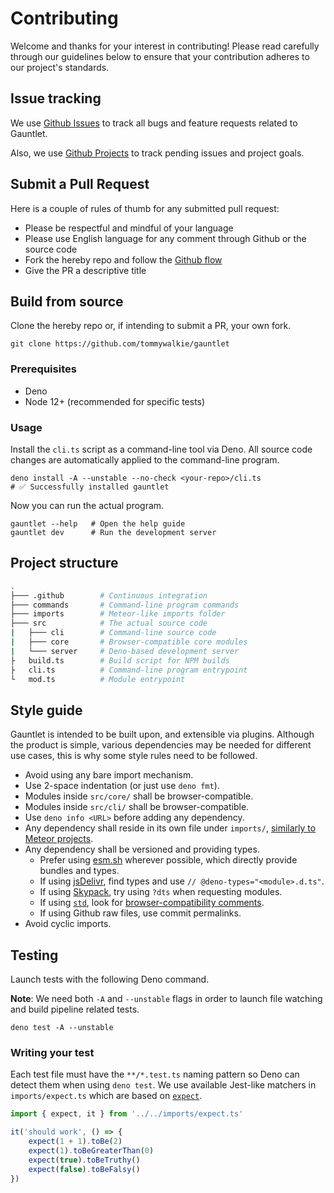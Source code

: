 <!-- deno-fmt-ignore-file -->
# Contributing

Welcome and thanks for your interest in contributing! Please read carefully through our guidelines below to ensure that your contribution adheres to our  project's standards.

## Issue tracking

We use [Github Issues](https://github.com/tommywalkie/gauntlet/issues) to track all bugs and feature requests related to Gauntlet.

Also, we use [Github Projects](https://github.com/tommywalkie/gauntlet/projects) to track pending issues and project goals.

## Submit a Pull Request

Here is a couple of rules of thumb for any submitted pull request:

- Please be respectful and mindful of your language
- Please use English language for any comment through Github or the source code
- Fork the hereby repo and follow the [Github flow](https://guides.github.com/introduction/flow/)
- Give the PR a descriptive title

## Build from source

Clone the hereby repo or, if intending to submit a PR, your own fork.

```shell
git clone https://github.com/tommywalkie/gauntlet
```

### Prerequisites

- Deno
- Node 12+ (recommended for specific tests)

### Usage

Install the `cli.ts` script as a command-line tool via Deno. All source code changes are automatically applied to the command-line program.

```shell
deno install -A --unstable --no-check <your-repo>/cli.ts
# ✅ Successfully installed gauntlet
```

Now you can run the actual program.

```shell
gauntlet --help   # Open the help guide
gauntlet dev      # Run the development server
```

## Project structure

```bash
.
├─── .github        # Continuous integration
├─── commands       # Command-line program commands
├─── imports        # Meteor-like imports folder
├─── src            # The actual source code
|   ├─── cli        # Command-line source code
|   ├─── core       # Browser-compatible core modules
|   └─── server     # Deno-based development server
├   build.ts        # Build script for NPM builds
├   cli.ts          # Command-line program entrypoint
└   mod.ts          # Module entrypoint
```

## Style guide

Gauntlet is intended to be built upon, and extensible via plugins. Although the product is simple, various dependencies may be needed for different use cases, this is why some style rules need to be followed.

- Avoid using any bare import mechanism.
- Use 2-space indentation (or just use `deno fmt`).
- Modules inside `src/core/` shall be browser-compatible.
- Modules inside `src/cli/` shall be browser-compatible.
- Use `deno info <URL>` before adding any dependency.
- Any dependency shall reside in its own file under `imports/`, [similarly to Meteor projects](https://guide.meteor.com/structure.html#javascript-structure).
- Any dependency shall be versioned and providing types.
  - Prefer using [esm.sh](https://esm.sh/) wherever possible, which directly provide bundles and types.
  - If using [jsDelivr](https://www.jsdelivr.com/), find types and use `// @deno-types="<module>.d.ts"`.
  - If using [Skypack](https://www.skypack.dev/), try using `?dts` when requesting modules.
  - If using [`std`](https://deno.land/std), look for [browser-compatibility comments](https://deno.land/manual@v1.10.2/contributing/style_guide#document-and-maintain-browser-compatibility).
  - If using Github raw files, use commit permalinks.
- Avoid cyclic imports.

## Testing

Launch tests with the following Deno command.

**Note**: We need both `-A` and `--unstable` flags in order to launch file watching and build pipeline related tests.

```shell
deno test -A --unstable
```

### Writing your test

Each test file must have the `**/*.test.ts` naming pattern so Deno can detect them when using `deno test`. We use available Jest-like matchers in `imports/expect.ts` which are based on [`expect`](https://deno.land/x/expect).

```typescript
import { expect, it } from '../../imports/expect.ts'

it('should work', () => {
    expect(1 + 1).toBe(2)
    expect(1).toBeGreaterThan(0)
    expect(true).toBeTruthy()
    expect(false).toBeFalsy()
})
```

